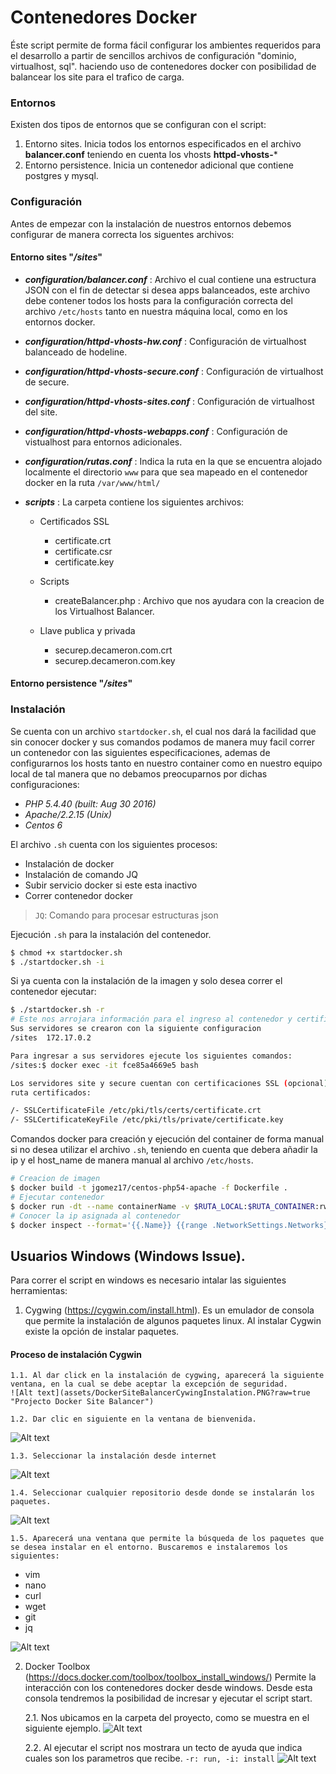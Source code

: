 # Contenedores Docker 
Éste script permite de forma fácil configurar los ambientes requeridos para el desarrollo a partir de sencillos archivos de configuración "dominio, virtualhost, sql". haciendo uso de contenedores docker con posibilidad de balancear los site para el trafico de carga.

### Entornos
Existen dos tipos de entornos que se configuran con el script: 
1. Entorno sites. Inicia todos los entornos especificados en el archivo **balancer.conf** teniendo en cuenta los vhosts **httpd-vhosts-***
2. Entorno persistence. Inicia un contenedor adicional que contiene postgres y mysql.

### Configuración
Antes de empezar con la instalación de nuestros entornos debemos configurar de manera correcta los siguentes archivos:

#### Entorno sites "_/sites_"
* **_configuration/balancer.conf_** : Archivo el cual contiene una estructura JSON con el fin de detectar si desea apps balanceados, este archivo debe contener todos los hosts para la configuración correcta del archivo `/etc/hosts` tanto en nuestra máquina local, como en los entornos docker.
* **_configuration/httpd-vhosts-hw.conf_** : Configuración de virtualhost balanceado de hodeline.
* **_configuration/httpd-vhosts-secure.conf_** : Configuración de virtualhost de secure.
* **_configuration/httpd-vhosts-sites.conf_** : Configuración de virtualhost del site.
* **_configuration/httpd-vhosts-webapps.conf_** : Configuración de vistualhost para entornos adicionales.
* **_configuration/rutas.conf_** : Indica la ruta en la que se encuentra alojado localmente el directorio `www` para que sea mapeado en el contenedor docker en la ruta `/var/www/html/`


* **_scripts_** : La carpeta contiene los siguientes archivos:
    * Certificados SSL
        * certificate.crt
        * certificate.csr
        * certificate.key
        
    * Scripts
        *  createBalancer.php : Archivo que nos ayudara con la creacion de los Virtualhost Balancer.
    
    * Llave publica y privada 
        * securep.decameron.com.crt
        * securep.decameron.com.key

#### Entorno persistence "_/sites_"

### Instalación
Se cuenta con un archivo `startdocker.sh`, el cual nos dará la facilidad que sin conocer docker y sus comandos podamos de manera muy facil correr un contenedor con las siguientes especificaciones, ademas de configurarnos los hosts tanto en nuestro container como en nuestro equipo local de tal manera que no debamos preocuparnos por dichas configuraciones:

* _PHP 5.4.40 (built: Aug 30 2016)_
* _Apache/2.2.15 (Unix)_
* _Centos 6_

El archivo `.sh` cuenta con los siguientes procesos:
* Instalación de docker
* Instalación de comando JQ
* Subir servicio docker si este esta inactivo
* Correr contenedor docker 

> `JQ`: Comando para procesar estructuras json

Ejecución `.sh` para la instalación del contenedor.
```sh
$ chmod +x startdocker.sh
$ ./startdocker.sh -i 
```

Si ya cuenta con la instalación de la imagen y solo desea correr el contenedor ejecutar:
```sh
$ ./startdocker.sh -r 
# Este nos arrojara información para el ingreso al contenedor y certificados SSl
Sus servidores se crearon con la siguiente configuracion
/sites  172.17.0.2

Para ingresar a sus servidores ejecute los siguientes comandos:
/sites:$ docker exec -it fce85a4669e5 bash

Los servidores site y secure cuentan con certificaciones SSL (opcional)
ruta certificados:

/- SSLCertificateFile /etc/pki/tls/certs/certificate.crt
/- SSLCertificateKeyFile /etc/pki/tls/private/certificate.key
```
Comandos docker para creación y ejecución del container de forma manual si no desea utilizar el archivo `.sh`, teniendo en cuenta que debera añadir la ip y el host_name de manera manual al archivo `/etc/hosts`.

```sh
# Creacion de imagen 
$ docker build -t jgomez17/centos-php54-apache -f Dockerfile .
# Ejecutar contenedor
$ docker run -dt --name containerName -v $RUTA_LOCAL:$RUTA_CONTAINER:rw -p 80:80 -p 443:443 jgomez17/centos-php54-apache
# Conocer la ip asignada al contenedor
$ docker inspect --format='{{.Name}} {{range .NetworkSettings.Networks}}{{.IPAddress}}{{end}}' $ID_CONTAINER
```
## Usuarios Windows (Windows Issue).

Para correr el script en windows es necesario intalar las siguientes herramientas:
1. Cygwing (https://cygwin.com/install.html). Es un emulador de consola que permite la instalación de algunos paquetes linux. Al instalar Cygwin existe la opción de instalar paquetes.

#### Proceso de instalación Cygwin

    1.1. Al dar click en la instalación de cygwing, aparecerá la siguiente ventana, en la cual se debe aceptar la excepción de seguridad.
    ![Alt text](assets/DockerSiteBalancerCywingInstalation.PNG?raw=true "Projecto Docker Site Balancer")

    1.2. Dar clic en siguiente en la ventana de bienvenida.
![Alt text](assets/DockerSiteBalancerCywingInstalation2.PNG?raw=true "Projecto Docker Site Balancer")

    1.3. Seleccionar la instalación desde internet
![Alt text](assets/DockerSiteBalancerCywingInstalation3.PNG?raw=true "Projecto Docker Site Balancer")
    
    1.4. Seleccionar cualquier repositorio desde donde se instalarán los paquetes.
![Alt text](assets/DockerSiteBalancerCywingInstalation4.PNG?raw=true "Projecto Docker Site Balancer")
    
    1.5. Aparecerá una ventana que permite la búsqueda de los paquetes que se desea instalar en el entorno. Buscaremos e instalaremos los siguientes:
* vim
* nano 
* curl
* wget
* git
* jq

![Alt text](assets/DockerSiteBalancerCywingInstalation5.PNG?raw=true "Projecto Docker Site Balancer")

2. Docker Toolbox (https://docs.docker.com/toolbox/toolbox_install_windows/)
Permite la interacción con los contenedores docker desde windows. Desde esta consola tendremos la posibilidad de incresar y ejecutar el script start.

    2.1. Nos ubicamos en la carpeta del proyecto, como se muestra en el siguiente ejemplo.
    ![Alt text](assets/DockerSiteBalancerExec.PNG?raw=true "Projecto Docker Site Balancer")
    
    2.2. Al ejecutar el script nos mostrara un tecto de ayuda que indica cuales son los parametros que recibe. `-r: run, -i: install`
        ![Alt text](assets/DockerSiteBalancerExec2.PNG?raw=true "Ejecucion del script")